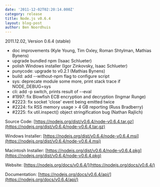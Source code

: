 ```yaml
---
date: '2011-12-02T02:20:14.000Z'
category: release
title: Node.js v0.6.4
layout: blog-post
author: Ben Noordhuis
---
```


2011.12.02, Version 0.6.4 (stable)

- doc improvements (Kyle Young, Tim Oxley, Roman Shtylman, Mathias Bynens)
- upgrade bundled npm (Isaac Schlueter)
- polish Windows installer (Igor Zinkovsky, Isaac Schlueter)
- punycode: upgrade to v0.2.1 (Mathias Bynens)
- build: add --without-npm flag to configure script
- sys: deprecate module some more, print stack trace if NODE_DEBUG=sys
- cli: add -p switch, prints result of --eval
- #1997: fix Blowfish ECB encryption and decryption (Ingmar Runge)
- #2223: fix socket 'close' event being emitted twice
- #2224: fix RSS memory usage > 4 GB reporting (Russ Bradberry)
- #2225: fix util.inspect() object stringification bug (Nathan Rajlich)

Source Code: [https://nodejs.org/dist/v0.6.4/node-v0.6.4.tar.gz](https://nodejs.org/dist/v0.6.4/node-v0.6.4.tar.gz)

Windows Installer: [https://nodejs.org/dist/v0.6.4/node-v0.6.4.msi](https://nodejs.org/dist/v0.6.4/node-v0.6.4.msi)

Macintosh Installer: [https://nodejs.org/dist/v0.6.4/node-v0.6.4.pkg](https://nodejs.org/dist/v0.6.4/node-v0.6.4.pkg)

Website: [https://nodejs.org/docs/v0.6.4/](https://nodejs.org/docs/v0.6.4/)

Documentation: [https://nodejs.org/docs/v0.6.4/api/](https://nodejs.org/docs/v0.6.4/api/)
